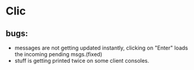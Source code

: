 # Clic

## bugs:
- messages are not getting updated instantly, clicking on "Enter" loads the incoming pending msgs.(fixed)
- stuff is getting printed twice on some client consoles.
